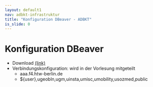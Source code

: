 ```yaml
---
layout: default1
nav: adbkt-infrastruktur
title: "Konfiguration DBeaver - ADBKT"
is_slide: 0
---
```


# Konfiguration DBeaver
- Download [(link)](https://dbeaver.io/download/)
- Verbindungskonfiguration: wird in der Vorlesung mitgeteilt
  - aaa.f4.htw-berlin.de
  - ${user},ugeobln,ugm,uinsta,umisc,umobility,usozmed,public

